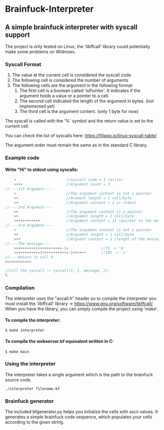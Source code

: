 # Brainfuck-Interpreter
## A simple brainfuck interpreter with syscall support

The project is only tested on Linux, the 'libffcall' library could potentially make some problems on Widnows.

### Syscall Format

1. The value at the current cell is considered the syscall code
2. The following cell is considered the number of arguments
3. The following cells are the argument in the following format:
    1. The first cell is a boolean called 'isPointer'. It indicates if the argument holds a value or a pointer to a cell.
    2. The second cell indicated the length of the argument in bytes. (not implemented yet)
    3. The third cell is the argument content. (only 1 byte for now)

The syscall is called with the '%' symbol and the return value is set to the current cell. 

You can check the list of syscalls here: https://filippo.io/linux-syscall-table/

The argument order must remain the same as in the standard C library.

### Example code

#### Write "Hi" to stdout using syscalls:
``` C
    +                       //syscall code = 1 (write)
    >+++                    //Argument count = 3    
//----1st Argument----
    >                       //The argument content is not a pointer
    >+                      //Arument length = 1 cell/byte
    >+                      //Arguemnt content = 1 => stdout
//----2nd Argument----
    >+                      //The argument content is a pointer
    >+                      //Arguemnt length = 1 cell/byte
    >+++++++++++            //Argument content = 11 (pointer to the message on the 11th cell)   
//----3rd Argument----
    >                       //The argumenn content is not a pointer
    >+                      //Arguemnt length = 1 cell/byte   
    >++                     //Arguent content = 2 (lenght of the message)
//----The message----
    >>++++++++[<+++++++++>-]<               //72 -> 'H'
    >>++++++++++[<++++++++++>-]<+++++       //105 -> 'i'
//----Return to cell 0
<<<<<<<<<<<<

//Call the syscall -> syscall(1, 1, message, 2);
%
```

### Compilation

The interpreter uses the "avcall.h" header so to compile the interpreter you must install the 'libffcall' library -> https://www.gnu.org/software/libffcall/. 
When you have the library, you can simply compile the project using 'make'.

#### To compile the interpreter:
```
$ make interpreter
```
#### To compile the webserver.bf equivalent written in C:
```
$ make main
```



### Using the interpreter

The interpreter takes a single argument which is the path to the brainfuck source code.

```
./interpreter filename.bf
```

### Brainfuck generator
The included bfgenerator.py helps you initialize the cells with ascii values. It generates a simple brainfuck code sequence, which populates your cells according to the given string.